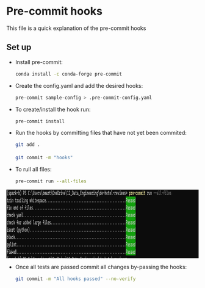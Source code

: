 # Pre-commit hooks

This file is a quick explanation of the pre-commit hooks

## Set up

- Install pre-commit:

    ```bash
    conda install -c conda-forge pre-commit
    ```

- Create the config.yaml and add the desired hooks:

    ```bash
    pre-commit sample-config > .pre-commit-config.yaml
    ```

- To create/install the hook run:

    ```bash
    pre-commit install
    ```

- Run the hooks by committing files that have not yet been commited:

    ```bash
    git add .

    git commit -m "hooks"
    ```

- To rull all files:

    ```bash
    pre-commit run --all-files
    ```
    
<p align="center">
<img align="center" width="970" height="180" src="https://github.com/benitomartin/de-hotel-reviews/blob/main/images/Pre%20Commit%20passed.png">
</p>

- Once all tests are passed commit all changes by-passing the hooks:

    ```bash
    git commit -m "All hooks passed" --no-verify
    ```
